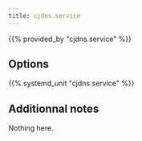 ```yaml
---
title: cjdns.service
---
```


{{% provided_by "cjdns.service" %}}

## Options

{{% systemd_unit "cjdns.service" %}}

## Additionnal notes

Nothing here.